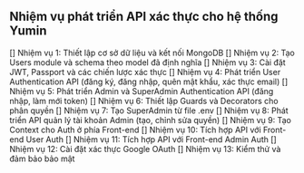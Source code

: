 ## Nhiệm vụ phát triển API xác thực cho hệ thống Yumin

[] Nhiệm vụ 1: Thiết lập cơ sở dữ liệu và kết nối MongoDB
[] Nhiệm vụ 2: Tạo Users module và schema theo model đã định nghĩa
[] Nhiệm vụ 3: Cài đặt JWT, Passport và các chiến lược xác thực
[] Nhiệm vụ 4: Phát triển User Authentication API (đăng ký, đăng nhập, quên mật khẩu, xác thực email)
[] Nhiệm vụ 5: Phát triển Admin và SuperAdmin Authentication API (đăng nhập, làm mới token)
[] Nhiệm vụ 6: Thiết lập Guards và Decorators cho phân quyền
[] Nhiệm vụ 7: Tạo SuperAdmin từ file .env
[] Nhiệm vụ 8: Phát triển API quản lý tài khoản Admin (tạo, chỉnh sửa quyền)
[] Nhiệm vụ 9: Tạo Context cho Auth ở phía Front-end
[] Nhiệm vụ 10: Tích hợp API với Front-end User Auth
[] Nhiệm vụ 11: Tích hợp API với Front-end Admin Auth
[] Nhiệm vụ 12: Cài đặt xác thực Google OAuth
[] Nhiệm vụ 13: Kiểm thử và đảm bảo bảo mật 